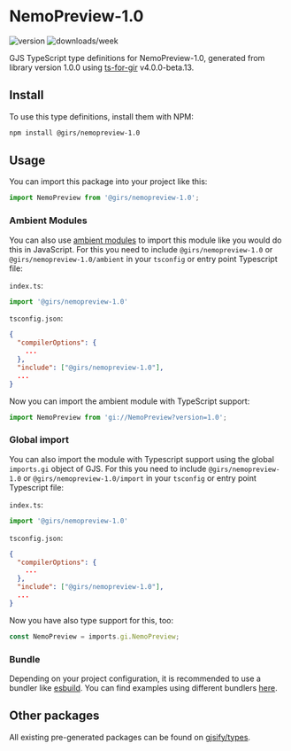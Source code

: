 
# NemoPreview-1.0

![version](https://img.shields.io/npm/v/@girs/nemopreview-1.0)
![downloads/week](https://img.shields.io/npm/dw/@girs/nemopreview-1.0)


GJS TypeScript type definitions for NemoPreview-1.0, generated from library version 1.0.0 using [ts-for-gir](https://github.com/gjsify/ts-for-gir) v4.0.0-beta.13.


## Install

To use this type definitions, install them with NPM:
```bash
npm install @girs/nemopreview-1.0
```

## Usage

You can import this package into your project like this:
```ts
import NemoPreview from '@girs/nemopreview-1.0';
```

### Ambient Modules

You can also use [ambient modules](https://github.com/gjsify/ts-for-gir/tree/main/packages/cli#ambient-modules) to import this module like you would do this in JavaScript.
For this you need to include `@girs/nemopreview-1.0` or `@girs/nemopreview-1.0/ambient` in your `tsconfig` or entry point Typescript file:

`index.ts`:
```ts
import '@girs/nemopreview-1.0'
```

`tsconfig.json`:
```json
{
  "compilerOptions": {
    ...
  },
  "include": ["@girs/nemopreview-1.0"],
  ...
}
```

Now you can import the ambient module with TypeScript support: 

```ts
import NemoPreview from 'gi://NemoPreview?version=1.0';
```

### Global import

You can also import the module with Typescript support using the global `imports.gi` object of GJS.
For this you need to include `@girs/nemopreview-1.0` or `@girs/nemopreview-1.0/import` in your `tsconfig` or entry point Typescript file:

`index.ts`:
```ts
import '@girs/nemopreview-1.0'
```

`tsconfig.json`:
```json
{
  "compilerOptions": {
    ...
  },
  "include": ["@girs/nemopreview-1.0"],
  ...
}
```

Now you have also type support for this, too:

```ts
const NemoPreview = imports.gi.NemoPreview;
```

### Bundle

Depending on your project configuration, it is recommended to use a bundler like [esbuild](https://esbuild.github.io/). You can find examples using different bundlers [here](https://github.com/gjsify/ts-for-gir/tree/main/examples).

## Other packages

All existing pre-generated packages can be found on [gjsify/types](https://github.com/gjsify/types).

